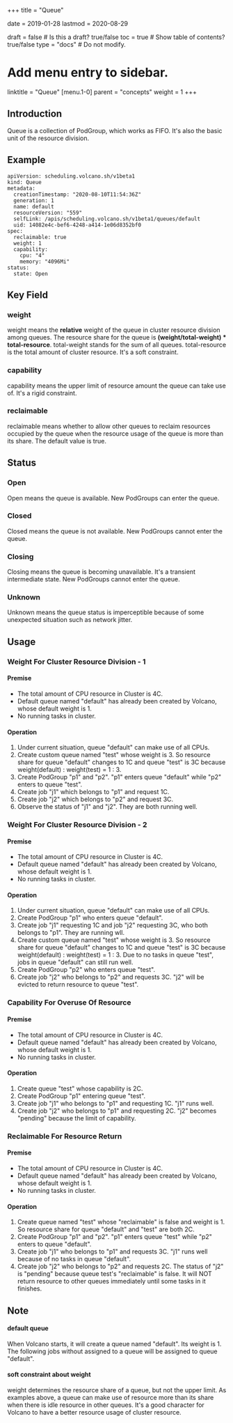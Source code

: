 +++
title =  "Queue"


date = 2019-01-28
lastmod = 2020-08-29

draft = false  # Is this a draft? true/false
toc = true  # Show table of contents? true/false
type = "docs"  # Do not modify.

# Add menu entry to sidebar.
linktitle = "Queue"
[menu.1-0]
  parent = "concepts"
  weight = 1
+++

## Introduction
Queue is a collection of PodGroup, which works as FIFO. It's also the basic unit of the resource division.
## Example
```shell
apiVersion: scheduling.volcano.sh/v1beta1
kind: Queue
metadata:
  creationTimestamp: "2020-08-10T11:54:36Z"
  generation: 1
  name: default
  resourceVersion: "559"
  selfLink: /apis/scheduling.volcano.sh/v1beta1/queues/default
  uid: 14082e4c-bef6-4248-a414-1e06d8352bf0
spec:
  reclaimable: true
  weight: 1
  capability:
    cpu: "4"
    memory: "4096Mi"
status:
  state: Open
```
## Key Field
### weight
weight means the **relative** weight of the queue in cluster resource division among queues. The resource share for the 
queue is **(weight/total-weight) * total-resource**. total-weight stands for the sum of all queues. total-resource is 
the total amount of cluster resource. It's a soft constraint.
### capability
capability means the upper limit of resource amount the queue can take use of. It's a rigid constraint.
### reclaimable
reclaimable means whether to allow other queues to reclaim resources occupied by the queue when the resource usage of 
the queue is more than its share. The default value is true.
## Status
### Open
Open means the queue is available. New PodGroups can enter the queue.
### Closed
Closed means the queue is not available. New PodGroups cannot enter the queue.
### Closing
Closing means the queue is becoming unavailable. It's a transient intermediate state. New PodGroups cannot enter the 
queue.
### Unknown
Unknown means the queue status is imperceptible because of some unexpected situation such as network jitter.
## Usage
### Weight For Cluster Resource Division - 1
#### Premise

* The total amount of CPU resource in Cluster is 4C.
* Default queue named "default" has already been created by Volcano, whose default weight is 1.
* No running tasks in cluster.

#### Operation

1. Under current situation, queue "default" can make use of all CPUs.
2. Create custom queue named "test" whose weight is 3. So resource share for queue "default" changes to 1C and queue 
"test" is 3C because weight(default) : weight(test) = 1 : 3.
3. Create PodGroup "p1" and "p2". "p1" enters queue "default" while "p2" enters to queue "test".
4. Create job "j1" which belongs to "p1" and request 1C.
5. Create job "j2" which belongs to "p2" and request 3C.
6. Observe the status of "j1" and "j2". They are both running well. 
   
### Weight For Cluster Resource Division - 2
#### Premise

* The total amount of CPU resource in Cluster is 4C.
* Default queue named "default" has already been created by Volcano, whose default weight is 1.
* No running tasks in cluster.

#### Operation

1. Under current situation, queue "default" can make use of all CPUs.
2. Create PodGroup "p1" who enters queue "default".
3. Create job "j1" requesting 1C and job "j2" requesting 3C, who both belongs to "p1". They are running wll.
4. Create custom queue named "test" whose weight is 3. So resource share for queue "default" changes to 1C and queue 
"test" is 3C because weight(default) : weight(test) = 1 : 3. Due to no tasks in queue "test", jobs in queue "default"
can still run well.
5. Create PodGroup "p2" who enters queue "test".
6. Create job "j2" who belongs to "p2" and requests 3C. "j2" will be evicted to return resource to queue "test".

### Capability For Overuse Of Resource
#### Premise

* The total amount of CPU resource in Cluster is 4C.
* Default queue named "default" has already been created by Volcano, whose default weight is 1.
* No running tasks in cluster.

#### Operation

1. Create queue "test" whose capability is 2C.
2. Create PodGroup "p1" entering queue "test".
3. Create job "j1" who belongs to "p1" and requesting 1C. "j1" runs well.
4. Create job "j2" who belongs to "p1" and requesting 2C. "j2" becomes "pending" because the limit of capability.

### Reclaimable For Resource Return
#### Premise

* The total amount of CPU resource in Cluster is 4C.
* Default queue named "default" has already been created by Volcano, whose default weight is 1.
* No running tasks in cluster.

#### Operation

1. Create queue named "test" whose "reclaimable" is false and weight is 1. So resource share for queue "default" and 
"test" are both 2C.
2. Create PodGroup "p1" and "p2". "p1" enters queue "test" while "p2" enters to queue "default".
3. Create job "j1" who belongs to "p1" and requests 3C. "j1" runs well because of no tasks in queue "default".
4. Create job "j2" who belongs to "p2" and requests 2C. The status of "j2" is "pending" because queue test's "reclaimable"
is false. It will NOT return resource to other queues immediately until some tasks in it finishes.
  
## Note
#### default queue
When Volcano starts, it will create a queue named "default". Its weight is 1. The following jobs without assigned to a 
queue will be assigned to queue "default".
#### soft constraint about weight
weight determines the resource share of a queue, but not the upper limit. As examples above, a queue can make use of 
resource more than its share when there is idle resource in other queues. It's a good character for Volcano to have a 
better resource usage of cluster resource.